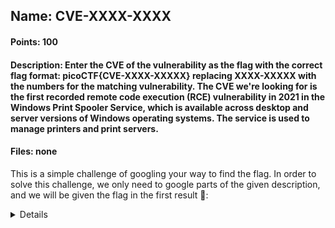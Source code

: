 ## Name: CVE-XXXX-XXXX
#### Points: 100
#### Description: Enter the CVE of the vulnerability as the flag with the correct flag format: picoCTF{CVE-XXXX-XXXXX} replacing XXXX-XXXXX with the numbers for the matching vulnerability. The CVE we're looking for is the first recorded remote code execution (RCE) vulnerability in 2021 in the Windows Print Spooler Service, which is available across desktop and server versions of Windows operating systems. The service is used to manage printers and print servers.
#### Files: none

This is a simple challenge of googling your way to find the flag. In order to solve this challenge, we only need to google parts of the 
given description, and we will be given the flag in the first result 🚩:

<details>
  <sumary>Flag [SPOILER]</summary>
  
  ```
  
  Enter into google: "first recorded remote code execution (RCE) vulnerability in 2021 in the Windows Print Spooler Service"
  Result: CVE-2021-34527
  Flag: picoCTF{CVE-2021-34527}
  
  ```
  
</details>
